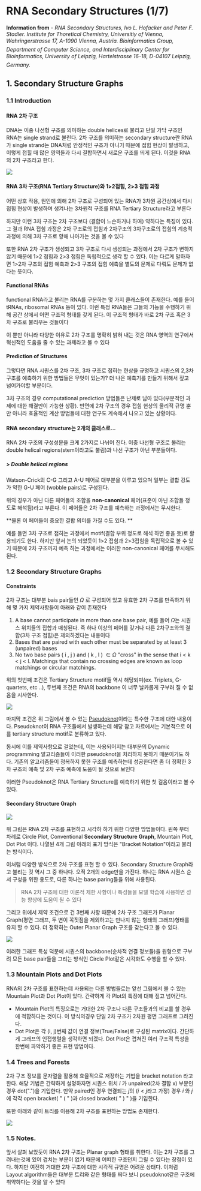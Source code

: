 # RNA Secondary Structures (1/7)

**Information from** -  *RNA Secondary Structures, Ivo L. Hofacker and Peter F. Stadler. Institute for Thoretical Chemistry, Universitiy of Vienna, Wahringerstrasse 17, A-1090 Vienna, Austria. Bioinformatics Group, Department of Computer Science, and Interdisciplinary Center for Bioinformatics, University of Leipzig,*
*Hartelstrasse 16-18, D-04107 Leipzig, Germany.*



## 1. Secondary Structure Graphs

### 1.1 Introduction

#### RNA 2차 구조

DNA는 이중 나선형 구조를 의미하는 double helices로 불리고 단일 가닥 구조인 RNA는 single strand로 불린다. 2차 구조를 의미하는 secondary structure란 RNA가 single strand는 DNA처럼 안정적인 구조가 아니기 때문에 접힘 현상이 발생하고, 이렇게 접힐 때 많은 영역들과 다시 결합하면서 새로운 구조를 띄게 된다. 이것을 RNA의 2차 구조라고 한다.

![](assets/1548236357543.png)



#### RNA 3차 구조(RNA Tertiary Structure)와 1>2접힘, 2>3 접힘 과정

어떤 상호 작용, 원인에 의해 2차 구조로 구성되어 있는 RNA가 3차원 공간상에서 다시 접힘 현상이 발생하며 생겨나는 3차원적 구조를 RNA Tertiary Structure라고 부른다

하지만 이런 3차 구조는 2차 구조보다 (결합이 느슨하거나 하여) 약하다는 특징이 있다. 그 결과 RNA 접힘 과정은 2차 구조로의 접힘과 2차구조의 3차구조로의 접힘의 계층적 과정에 의해 3차 구조로 향해 나아가는 것을 볼 수 있다

또한 RNA 2차 구조가 생성되고 3차 구조로 다시 생성되는 과정에서 2차 구조가 변하지 않기 때문에 1>2 접힘과 2>3 접힘은 독립적으로 생각 할 수 있다. 이는 다르게 말하자면 1>2차 구조의 접힘 예측과 2>3 구조의 접힘 예측을 별도의 문제로 다뤄도 문제가 없다는 뜻이다. 

  

#### Functional RNAs

functional RNA라고 불리는 RNA를 구분하는 몇 가지 클래스들이 존재한다. 예를 들어 tRNAs, ribosomal RNAs 등이 있다. 이런 특정 RNA들은 그들의 기능을 수행하기 위해 공간 상에서 어떤 구조적 형태를 갖게 된다. 이 구조적 형태가 바로 2차 구조 혹은 3차 구조로 불리우는 것들이다

이 뿐만 아니라 다양한 이유로 2차 구조를 명확히 밝혀 내는 것은 RNA 영역의 연구에서 혁신적인 도움을 줄 수 있는 과제라고 볼 수 있다



#### Prediction of Structures

그렇다면 RNA 시퀀스를 2차 구조, 3차 구조로 접히는 현상을 규명하고 시퀀스의 2,3차 구조를 예측하기 위한 방법들은 무엇이 있는가? 더 나은 예측기를 만들기 위해서 짚고 넘어가야할 부분이다.

3차 구조의 경우 computational prediction 방법들은 난제로 남아 있다(부분적인 과제에 대한 해결만이 가능한 상황). 반면에 2차 구조의 경우 접힘 현상의 물리적 규명 뿐만 아니라 효율적인 계산 방법들에 대한 연구도 계속해서 나오고 있는 상황이다. 



#### RNA secondary structure는 2개의 클래스로...

RNA 2차 구조의 구성성분을 크게 2가지로 나뉘어 진다. 이중 나선형 구조로 불리는 double helical regions(stem이라고도 불림)과 나선 구조가 아닌 부분들이다.

##### > Double helical regions

Watson-Crick의 C-G 그리고 A-U 페어로 대부분을 이루고 있으며 일부는 결합 강도가 약한 G-U 페어 (wobble pairs)로 구성된다. 

위의 경우가 아닌 다른 페어들의 조합을 **non-canonical** 페어(표준이 아닌 조합들 정도로 해석됨)라고 부른다. 이 페어들은 2차 구조를 예측하는 과정에서는 무시한다. 

**물론 이 페어들이 중요한 결합 의미를 가질 수도 있다. **

예를 들면 3차 구조로 접히는 과정에서 motif(결합 부위 정도로 해석 하면 좋을 듯)로 활용되기도 한다. 하지만 앞서 논의 되었듯이 1>2 접힘과 2>3접힘을 독립적으로 볼 수 있기 때문에 2차 구조까지 예측 하는 과정에서는 이러한 non-canonical 페어를 무시해도 된다.



### 1.2 Secondary Structure Graphs

#### Constraints

2차 구조는 대부분 bais pair들인 $\Omega$ 로 구성되어 있고 유효한 2차 구조를 만족하기 위해 몇 가지 제약사항들이 아래와 같이 존재한다

1. A base cannot participate in more than one base pair, 예를 들어 $\Omega$는 시퀀스 위치들의 집합과 매칭된다. 즉 하나 이상의 페어를 갖거나 다른 2차구조와의 결합(3차 구조 접힘)은 제외하겠다는 내용이다
2. Bases that are paired with each other must be separated by at least 3 (unpaired) bases
3. No two base pairs ( i , j ) and ( k , l ) $\in \Omega$  "cross" in the sense that i < k < j < l. Matchings that contain no crossing edges are known as loop matchings or circular matchings.

위의 첫번째 조건은 Tertiary Structure motif들 역시 해당되며(ex. Triplets, G-quartets, etc ..), 두번째 조건은 RNA의 backbone 이 너무 날카롭게 구부러 질 수 없음을 시사한다. 

![](assets/1548236407182.png)

마지막 조건은 위 그림에서 볼 수 있는 <u>Pseudoknot</u>이라는 특수한 구조에 대한 내용이다. Pseudoknot이 RNA 구조들에서 발생하는데 해당 참고 자료에서는 기본적으로 이를 tertiary structure motif로 분류하고 있다. 

동시에 이를 제약사항으로 걸었는데, 이는 사용되어지는 대부분의 Dynamic programming 알고리즘들이 이러한 pseudoknot을 처리하지 못하기 때문이기도 하다. 기존의 알고리즘들이 정복하지 못한 구조를 예측하는데 성공한다면 좀 더 정확한 3차 구조의 예측 및 2차 구조 예측에 도움이 될 것으로 보인다

이러한 Pseudoknot은 RNA Tertiary Structure를 예측하기 위한 첫 걸음이라고 볼 수 있다.



#### Secondary Structure Graph

![](assets/1548236449593.png)



위 그림은 RNA 2차 구조를 표현하고 시각하 하기 위한 다양한 방법들이다. 왼쪽 부터 차례로 Circle Plot, Conventional **Secondary Structure Graph**, Mountain Plot, Dot Plot 이다. 나열된 4개 그림 아래의 표기 방식은 "Bracket Notation"이라고 불리는 방식이다.

이처럼 다양한 방식으로 2차 구조를 표현 할 수 있다. Secondary Structure Graph라고 불리는 것 역시 그 중 하나다. 오직 2개의 edge만을 가진다. 하나는 RNA 시퀀스 순서 구성을 위한 용도로, 다른 하나는 base paring들을 위해 사용된다. 



> RNA 2차 구조에 대한 이론적 제한 사항이나 특성들을 모델 학습에 사용하면 성능 향상에 도움이 될 수 있다



그리고 위에서 제약 조건으로 건 3번째 사항 때문에 2차 구조 그래프가 Planar Graph(평면 그래프, 두 변이 꼭짓점을 제외하고는 만나지 않는 형태의 그래프)형태를 유지 할 수 있다. 더 정확히는 Outer Planar Graph 구조를 갖는다고 볼 수 있다.

![](assets/planars.png)

이러한 그래프 특성 덕분에 시퀀스의 backbone(순차적 연결 정보들)을 원형으로 구부려 모든 base pair들을 그리는 방식인 Circle Plot같은 시각화도 수행을 할 수 있다.



### 1.3 Mountain Plots and Dot Plots

RNA의 2차 구조를 표현하는데 사용되는 다른 방법들로는 앞선 그림에서 볼 수 있는 Mountain Plot과 Dot Plot이 있다. 간략하게 각 Plot의 특징에 대해 짚고 넘어간다.

- Mountain Plot의 특징으로는 거대한 2차 구조나 다른 구조들과의 비교를 할 경우에 적합하다는 것이다. 이 방식의경우 단일 2차 구조가 2차원 평면 그래프로 그려진다.
- Dot Plot은 각 (i, j)번째 값이 연결 정보(True/False)로 구성된 matrix이다. 간단하게 그래프의 인접행렬을 생각하면 되겠다. Dot Plot은 겹쳐진 여러 구조적 특성을 한번에 파악하기 좋은 표현 방법이다.



### 1.4 Trees and Forests

2차 구조 정보를 문자열을 활용해 효율적으로 저장하는 기법을 bracket notation 라고 한다. 해당 기법은 간략하게 설명하자면 시퀀스 위치 $i$ 가 unpaired(2차 결합 x) 부분인 경우 dot(".")을 기입한다. 만약 paired인 경우 연결되는 $j$의 ($i < j$라고 가정) 경우 $i$ 와 $j$ 에 각각  open bracket( " ( " )과 closed bracket( " ) " )을 기입한다. 

또한 아래와 같이 트리를 이용해 2차 구조를 표현하는 방법도 존재한다. 

![](assets/1548295312721.png)



### 1.5 Notes.

앞서 살펴 보았듯이 RNA 2차 구조는 Planar graph 형태를 취한다. 이는 2차 구조를 그려내는것에 있어 겹치는 부분이 없기 때문에 어떠한 구조던지 그릴 수 있다는 장점이 있다. 하지만 여전히 거대한 2차 구조에 대한 시각적 규명은 어려운 상태다.  이처럼 Layout algorithm들은 대부분 트리와 같은 형태를 띄다 보니 pseudoknot같은 구조에 취약하다는 것을 알 수 있다

